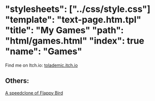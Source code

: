 "stylesheets": ["../css/style.css"]
"template": "text-page.htm.tpl"
"title": "My Games"
"path": "html/games.html" 
"index": true
"name": "Games"
===

Find me on Itch.io: [tolademic.itch.io](tolademic.itch.io)

Others: 
---
[A speedclone of Flappy Bird](flappy.html)
